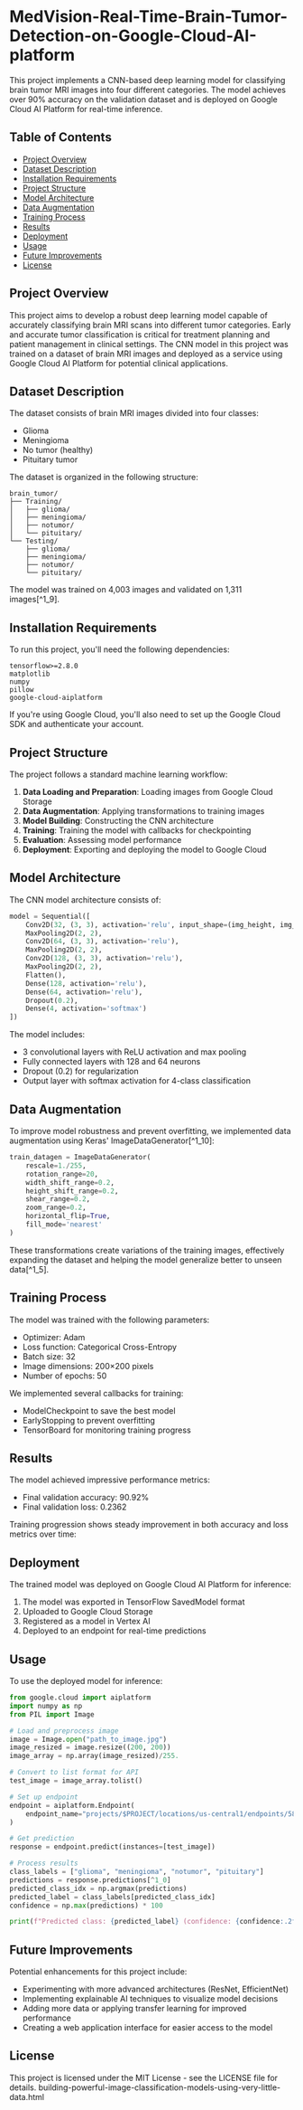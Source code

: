 # MedVision-Real-Time-Brain-Tumor-Detection-on-Google-Cloud-AI-platform

This project implements a CNN-based deep learning model for classifying brain tumor MRI images into four different categories. The model achieves over 90% accuracy on the validation dataset and is deployed on Google Cloud AI Platform for real-time inference.

## Table of Contents

- [Project Overview](#project-overview)
- [Dataset Description](#dataset-description)
- [Installation Requirements](#installation-requirements)
- [Project Structure](#project-structure)
- [Model Architecture](#model-architecture)
- [Data Augmentation](#data-augmentation)
- [Training Process](#training-process)
- [Results](#results)
- [Deployment](#deployment)
- [Usage](#usage)
- [Future Improvements](#future-improvements)
- [License](#license)


## Project Overview

This project aims to develop a robust deep learning model capable of accurately classifying brain MRI scans into different tumor categories. Early and accurate tumor classification is critical for treatment planning and patient management in clinical settings. The CNN model in this project was trained on a dataset of brain MRI images and deployed as a service using Google Cloud AI Platform for potential clinical applications.

## Dataset Description

The dataset consists of brain MRI images divided into four classes:

- Glioma
- Meningioma
- No tumor (healthy)
- Pituitary tumor

The dataset is organized in the following structure:

```
brain_tumor/
├── Training/
│   ├── glioma/
│   ├── meningioma/
│   ├── notumor/
│   └── pituitary/
└── Testing/
    ├── glioma/
    ├── meningioma/
    ├── notumor/
    └── pituitary/
```

The model was trained on 4,003 images and validated on 1,311 images[^1_9].

## Installation Requirements

To run this project, you'll need the following dependencies:

```
tensorflow>=2.8.0
matplotlib
numpy
pillow
google-cloud-aiplatform
```

If you're using Google Cloud, you'll also need to set up the Google Cloud SDK and authenticate your account.

## Project Structure

The project follows a standard machine learning workflow:

1. **Data Loading and Preparation**: Loading images from Google Cloud Storage
2. **Data Augmentation**: Applying transformations to training images
3. **Model Building**: Constructing the CNN architecture
4. **Training**: Training the model with callbacks for checkpointing
5. **Evaluation**: Assessing model performance
6. **Deployment**: Exporting and deploying the model to Google Cloud

## Model Architecture

The CNN model architecture consists of:

```python
model = Sequential([
    Conv2D(32, (3, 3), activation='relu', input_shape=(img_height, img_width, 3)),
    MaxPooling2D(2, 2),
    Conv2D(64, (3, 3), activation='relu'),
    MaxPooling2D(2, 2),
    Conv2D(128, (3, 3), activation='relu'),
    MaxPooling2D(2, 2),
    Flatten(),
    Dense(128, activation='relu'),
    Dense(64, activation='relu'),
    Dropout(0.2),
    Dense(4, activation='softmax')
])
```

The model includes:

- 3 convolutional layers with ReLU activation and max pooling
- Fully connected layers with 128 and 64 neurons
- Dropout (0.2) for regularization
- Output layer with softmax activation for 4-class classification


## Data Augmentation

To improve model robustness and prevent overfitting, we implemented data augmentation using Keras' ImageDataGenerator[^1_10]:

```python
train_datagen = ImageDataGenerator(
    rescale=1./255,
    rotation_range=20,
    width_shift_range=0.2,
    height_shift_range=0.2,
    shear_range=0.2,
    zoom_range=0.2,
    horizontal_flip=True,
    fill_mode='nearest'
)
```

These transformations create variations of the training images, effectively expanding the dataset and helping the model generalize better to unseen data[^1_5].

## Training Process

The model was trained with the following parameters:

- Optimizer: Adam
- Loss function: Categorical Cross-Entropy
- Batch size: 32
- Image dimensions: 200×200 pixels
- Number of epochs: 50

We implemented several callbacks for training:

- ModelCheckpoint to save the best model
- EarlyStopping to prevent overfitting
- TensorBoard for monitoring training progress


## Results

The model achieved impressive performance metrics:

- Final validation accuracy: 90.92%
- Final validation loss: 0.2362

Training progression shows steady improvement in both accuracy and loss metrics over time:

## Deployment

The trained model was deployed on Google Cloud AI Platform for inference:

1. The model was exported in TensorFlow SavedModel format
2. Uploaded to Google Cloud Storage
3. Registered as a model in Vertex AI
4. Deployed to an endpoint for real-time predictions

## Usage

To use the deployed model for inference:

```python
from google.cloud import aiplatform
import numpy as np
from PIL import Image

# Load and preprocess image
image = Image.open("path_to_image.jpg")
image_resized = image.resize((200, 200))
image_array = np.array(image_resized)/255.

# Convert to list format for API
test_image = image_array.tolist()

# Set up endpoint
endpoint = aiplatform.Endpoint(
    endpoint_name="projects/$PROJECT/locations/us-central1/endpoints/5810194374633455616"
)

# Get prediction
response = endpoint.predict(instances=[test_image])

# Process results
class_labels = ["glioma", "meningioma", "notumor", "pituitary"]
predictions = response.predictions[^1_0]
predicted_class_idx = np.argmax(predictions)
predicted_label = class_labels[predicted_class_idx]
confidence = np.max(predictions) * 100

print(f"Predicted class: {predicted_label} (confidence: {confidence:.2f}%)")
```


## Future Improvements

Potential enhancements for this project include:

- Experimenting with more advanced architectures (ResNet, EfficientNet)
- Implementing explainable AI techniques to visualize model decisions
- Adding more data or applying transfer learning for improved performance
- Creating a web application interface for easier access to the model


## License

This project is licensed under the MIT License - see the LICENSE file for details.
building-powerful-image-classification-models-using-very-little-data.html


